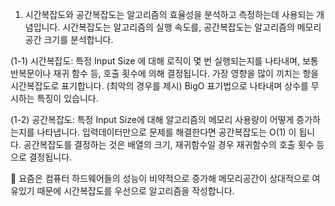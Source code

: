 1. 시간복잡도와 공간복잡도는 알고리즘의 효율성을 분석하고 측정하는데 사용되는 개념입니다.
시간복잡도는 알고리즘의 실행 속도를, 공간복잡도는 알고리즘의 메모리 공간 크기를 분석합니다.

(1-1) 시간복잡도:
특정 Input Size 에 대해 로직이 몇 번 실행되는지를 나타내며, 보통 반복문이나 재귀 함수 등, 호출 횟수에 의해 결정됩니다.
가장 영향을 많이 끼치는 항을 시간복잡도로 표기합니다. (최악의 경우를 제시)
BigO 표기법으로 나타내며 상수를 무시하는 특징이 있습니다.

(1-2) 공간복잡도:
특정 Input Size에 대해 알고리즘의 메모리 사용량이 어떻게 증가하는지를 나타냅니다.
입력데이터만으로 문제를 해결한다면 공간복잡도는 O(1) 이 됩니다.
공간복잡도를 결정하는 것은 배열의 크기, 재귀함수일 경우 재귀함수의 호출 횟수 등으로 결정됩니다.

🎈 요즘은 컴퓨터 하드웨어들의 성능이 비약적으로 증가해 메모리공간이 상대적으로 여유있기 때문에
시간복잡도를 우선으로 알고리즘을 작성합니다.